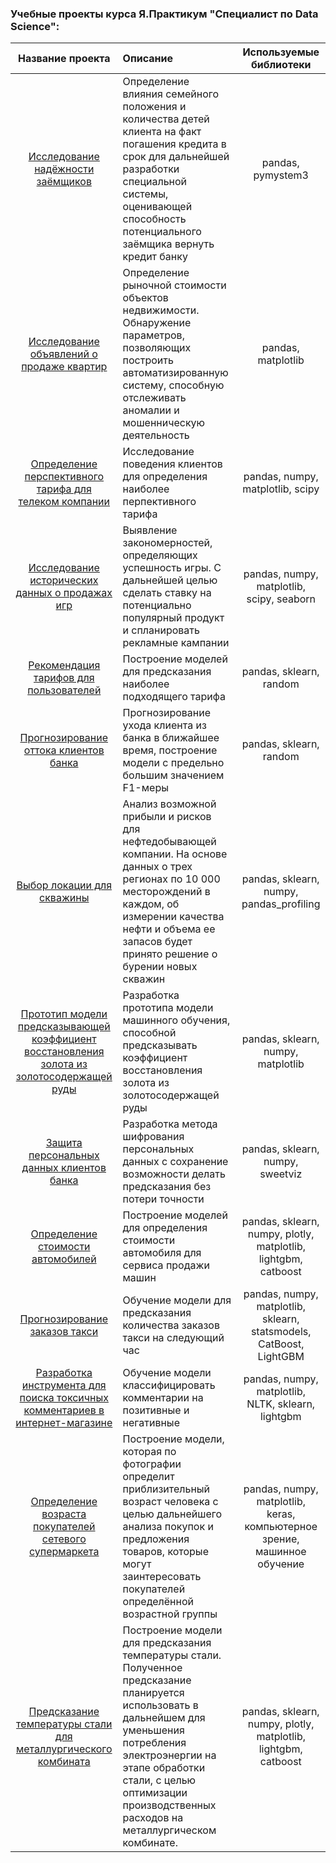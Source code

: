 
### Учебные проекты курса Я.Практикум "Специалист по Data Science":

| Название проекта | Описание | Используемые библиотеки|
| :--------------------:| :--------------------- |:---------------------------:|
| [Исследование надёжности заёмщиков](https://github.com/krupitsa-yu/yandex-praktikum/tree/main/2_%D0%B8%D1%81%D1%81%D0%BB%D0%B5%D0%B4%D0%BE%D0%B2%D0%B0%D0%BD%D0%B8%D0%B5%20%D0%BD%D0%B0%D0%B4%D0%B5%D0%B6%D0%BD%D0%BE%D1%81%D1%82%D0%B8%20%D0%B7%D0%B0%D0%B5%D0%BC%D1%89%D0%B8%D0%BA%D0%BE%D0%B2) | Определение влияния семейного положения и количества детей клиента на факт погашения кредита в срок для дальнейшей разработки специальной системы, оценивающей способность потенциального заёмщика вернуть кредит банку | pandas, pymystem3 |
| [Исследование объявлений о продаже квартир](https://github.com/krupitsa-yu/yandex-praktikum/tree/main/3_%D0%98%D1%81%D1%81%D0%BB%D0%B5%D0%B4%D0%BE%D0%B2%D0%B0%D0%BD%D0%B8%D0%B5%20%D0%BE%D0%B1%D1%8A%D1%8F%D0%B2%D0%BB%D0%B5%D0%BD%D0%B8%D0%B9%20%D0%BE%20%D0%BF%D1%80%D0%BE%D0%B4%D0%B0%D0%B6%D0%B5%20%D0%BA%D0%B2%D0%B0%D1%80%D1%82%D0%B8%D1%80) | Определение рыночной стоимости объектов недвижимости. Обнаружение параметров, позволяющих построить автоматизированную систему, способную отслеживать аномалии и мошенническую деятельность |pandas, matplotlib|
|[Определение перспективного тарифа для телеком компании](https://github.com/krupitsa-yu/yandex-praktikum/tree/423abde95ef2e7d8d699bb79fe67eae56b35f41d/4_%D0%9E%D0%BF%D1%80%D0%B5%D0%B4%D0%B5%D0%BB%D0%B5%D0%BD%D0%B8%D0%B5%20%D0%BF%D0%B5%D1%80%D1%81%D0%BF%D0%B5%D0%BA%D1%82%D0%B8%D0%B2%D0%BD%D0%BE%D0%B3%D0%BE%20%D1%82%D0%B0%D1%80%D0%B8%D1%84%D0%B0)| Исследование поведения клиентов для определения наиболее перпективного тарифа |pandas, numpy, matplotlib, scipy|
| [Исследование исторических данных о продажах игр](https://github.com/krupitsa-yu/yandex-praktikum/tree/main/5_%D0%98%D1%81%D1%81%D0%BB%D0%B5%D0%B4%D0%BE%D0%B2%D0%B0%D0%BD%D0%B8%D0%B5%20%D0%B4%D0%B0%D0%BD%D0%BD%D1%8B%D1%85%20%D0%BE%20%D0%BF%D1%80%D0%BE%D0%B4%D0%B0%D0%B6%D0%B0%D1%85%20%D0%B8%D0%B3%D1%80) | Выявление закономерностей, определяющих успешность игры. С дальнейшей целью сделать ставку на потенциально популярный продукт и спланировать рекламные кампании |pandas, numpy, matplotlib, scipy, seaborn|
| [Рекомендация тарифов для пользователей](https://github.com/krupitsa-yu/yandex-praktikum/tree/main/6_%D0%A0%D0%B5%D0%BA%D0%BE%D0%BC%D0%B5%D0%BD%D0%B4%D0%B0%D1%86%D0%B8%D1%8F%20%D1%82%D0%B0%D1%80%D0%B8%D1%84%D0%BE%D0%B2) | Построение моделей для предсказания наиболее подходящего тарифа |pandas, sklearn, random|
| [Прогнозирование оттока клиентов банка](https://github.com/krupitsa-yu/yandex-praktikum/tree/main/7_%D0%9F%D1%80%D0%BE%D0%B3%D0%BD%D0%BE%D0%B7%D0%B8%D1%80%D0%BE%D0%B2%D0%B0%D0%BD%D0%B8%D0%B5%20%D0%BE%D1%82%D1%82%D0%BE%D0%BA%D0%B0%20%D0%BA%D0%BB%D0%B8%D0%B5%D0%BD%D1%82%D0%BE%D0%B2%20%D0%B1%D0%B0%D0%BD%D0%BA%D0%B0)| Прогнозирование ухода клиента из банка в ближайшее время, построение модели с предельно большим значением F1-меры |pandas, sklearn, random|
| [Выбор локации для скважины](https://github.com/krupitsa-yu/yandex-praktikum/tree/main/8_%D0%92%D1%8B%D0%B1%D0%BE%D1%80%20%D0%BB%D0%BE%D0%BA%D0%B0%D1%86%D0%B8%D0%B8%20%D0%B4%D0%BB%D1%8F%20%D1%81%D0%BA%D0%B2%D0%B0%D0%B6%D0%B8%D0%BD%D1%8B)| Анализ возможной прибыли и рисков для нефтедобывающей компании. На основе данных о трех регионах по 10 000 месторождений в каждом, об измерении качества нефти и объема ее запасов будет принято решение о бурении новых скважин |pandas, sklearn, numpy, pandas_profiling|
| [Прототип модели предсказывающей коэффициент восстановления золота из золотосодержащей руды](https://github.com/krupitsa-yu/yandex-praktikum/tree/main/9_%D0%92%D0%BE%D1%81%D1%81%D1%82%D0%B0%D0%BD%D0%BE%D0%B2%D0%BB%D0%B5%D0%BD%D0%B8%D0%B5%20%D0%B7%D0%BE%D0%BB%D0%BE%D1%82%D0%B0%20%D0%B8%D0%B7%20%D1%80%D1%83%D0%B4%D1%8B)| Разработка прототипа модели машинного обучения, способной предсказывать коэффициент восстановления золота из золотосодержащей руды|pandas, sklearn, numpy, matplotlib|
| [Защита персональных данных клиентов банка](https://github.com/krupitsa-yu/yandex-praktikum/tree/main/10_%D0%97%D0%B0%D1%89%D0%B8%D1%82%D0%B0%20%D0%BF%D0%B5%D1%80%D1%81%D0%BE%D0%BD%D0%B0%D0%BB%D1%8C%D0%BD%D1%8B%D1%85%20%D0%B4%D0%B0%D0%BD%D0%BD%D1%8B%D1%85)| Разработка метода шифрования персональных данных с сохранение возможности делать предсказания без потери точности|pandas, sklearn, numpy, sweetviz|
| [Определение стоимости автомобилей](11_Determining_the_cost_of_cars)| Построение моделей для определения стоимости автомобиля для сервиса продажи машин |pandas, sklearn, numpy, plotly, matplotlib, lightgbm, catboost|
| [Прогнозирование заказов такси](12_Predicting_taxi_orders)| Обучение модели для предсказания количества заказов такси на следующий час |pandas, numpy, matplotlib, sklearn, statsmodels, CatBoost, LightGBM| 
| [Разработка инструмента для поиска токсичных комментариев в интернет-магазине](13_Development_of_a_tool_for_finding_toxic_comments_in_online_store)| Обучение модели классифицировать комментарии на позитивные и негативные |pandas, numpy, matplotlib, NLTK, sklearn, lightgbm| 
| [Определение возраста покупателей сетевого супермаркета](15_Determining_the_age_of_customers_in_a_chain_supermarket)| Построение модели, которая по фотографии определит приблизительный возраст человека с целью дальнейшего анализа покупок и предложения товаров, которые могут заинтересовать покупателей определённой возрастной группы |pandas, numpy, matplotlib, keras, компьютерное зрение, машинное обучение|
| [Предсказание температуры стали для металлургического комбината](16_Steel_temperature_prediction_for_a_steel_mill)| Построение модели для предсказания температуры стали. Полученное предсказание планируется использовать в дальнейшем для уменьшения потребления электроэнергии на этапе обработки стали, с целью  оптимизации производственных расходов на металлургическом комбинате. |pandas, sklearn, numpy, plotly, matplotlib, lightgbm, catboost| 
